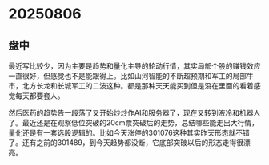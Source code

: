 # 20250806

## 盘中

最近写比较少，因为主要是趋势和量化主导的轮动行情，其实局部个股的赚钱效应一直很好，但感觉也不是能跟得上。比如山河智能的不断超预期和军工的局部牛市，北方长龙和长城军工的二波这种。都是那种天天能买到但是没在里面的看着感觉每天都要套人。

然后医药的趋势告一段落了又开始炒炒作AI和服务器了，现在又转到液冷和机器人了。最近还是在观察低位突破的20cm票突破后的走势，总结哪些能走出大行情，量化还是有一套选股逻辑的。比如今天涨停的301076这种其实昨天形态就不错了。还有之前的301489，到今天趋势都没断，它底部突破以后的形态走得很漂亮。
